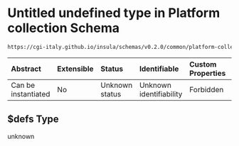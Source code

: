 # Untitled undefined type in Platform collection Schema

```txt
https://cgi-italy.github.io/insula/schemas/v0.2.0/common/platform-collection.schema.json#/$defs
```



| Abstract            | Extensible | Status         | Identifiable            | Custom Properties | Additional Properties | Access Restrictions | Defined In                                                                                                 |
| :------------------ | :--------- | :------------- | :---------------------- | :---------------- | :-------------------- | :------------------ | :--------------------------------------------------------------------------------------------------------- |
| Can be instantiated | No         | Unknown status | Unknown identifiability | Forbidden         | Allowed               | none                | [platform-collection.schema.json\*](schemas/common/platform-collection.schema.json "open original schema") |

## $defs Type

unknown
